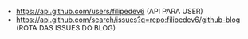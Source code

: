 - https://api.github.com/users/filipedev6 (API PARA USER)
- https://api.github.com/search/issues?q=repo:filipedev6/github-blog (ROTA DAS ISSUES DO BLOG)
